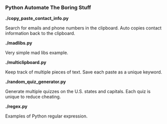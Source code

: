 ### Python Automate The Boring Stuff

**./copy_paste_contact_info.py**

Search for emails and phone numbers in the clipboard. Auto copies contact information back to the clipboard.

**./madlibs.py**

Very simple mad libs example.

**./multiclipboard.py**

Keep track of multiple pieces of text. Save each paste as a unique keyword.

**./random_quiz_generator.py**

Generate multiple quizzes on the U.S. states and capitals. Each quiz is unique to reduce cheating.

**./regex.py**

Examples of Python regular expression.